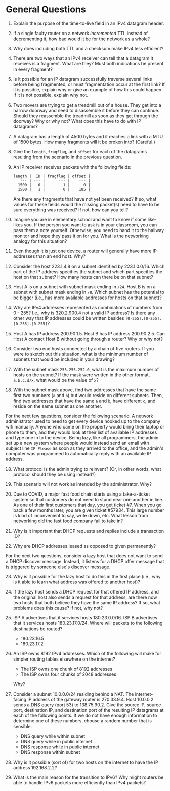 # General Questions

1. Explain the purpose of the time-to-live field in an IPv4 datagram header.

2. If a single faulty router on a network *incremented* TTL instead of
   decrementing it,
   how bad would it be for the network as a whole?

3. Why does including both TTL and a checksum make IPv4 less efficient?

4. There are two ways that an IPv4 receiver can tell that a datagram it
   receives is a fragment.
   What are they?
   Must both indications be present in every fragment?

5. Is it possible for an IP datagram successfully traverse several links
   before being fragmented,
   or must fragmentation occur at the first link?
   If it is possible, explain why or give an example of how this could happen.
   If it is not possible, explain why not.

6. Two movers are trying to get a treadmill out of a house.
   They get into a narrow doorway and need to disassemble it before they can
   continue.
   Should they reassemble the treadmill as soon as they get through the doorway?
   Why or why not?
   What does this have to do with IP datagrams?

7. A datagram has a length of 4500 bytes and it reaches a link with a MTU of
   1500 bytes.
   How many fragments will it be broken into? (Careful.)

8. Give the `length`, `fragflag`, and `offset` for each of the datagrams
   resulting from the scenario in the previous question.

9. An IP receiver receives packets with the following fields:
   ```
   length |  ID | fragflag | offset |
      --- | --- |      --- |    --- |
     1500 |   0 |        1 |      0 |
     1500 |   1 |        0 |    185 |
   ```

   Are there any fragments that have not yet been received?
   If so, what values for these fields would the missing packet(s) need to have to
   be sure everything was received?
   If not, how can you tell?

10. Imagine you are in elementary school and want to know if some like-likes
    you.
    If the person you want to ask is in your classroom,
    you can pass them a note yourself.
    Otherwise, you need to hand it to the hallway monitor and hope they pass it
    on for you.
    What is the networking analogy for this situation?

11. Even though it is just one device,
    a router will generally have more IP addresses than an end host.
    Why?

12. Consider the host 223.1.4.8 on a subnet identified by 223.1.0.0/16.
    Which part of the IP address specifies the subnet and which part specifies the
    host on that subnet?
    How many hosts can there be on that subnet?

13. Host A is on a subnet with subnet mask ending in `/24`.
    Host B is on a subnet with subnet mask ending in `/8`.
    Which subnet has the potential to be bigger
    (i.e., has more available addresses for hosts on that subnet)?

13. Why are IPv4 addresses represented as combinations of numbers from 0 - 255?
    I.e., why is 320.2.900.4 not a valid IP address?
    Is there any other way that IP addresses could be written besides
    `[0-255].[0-255].[0-255].[0-255]`?

14. Host A has IP address 200.90.1.5.
    Host B has IP address 200.90.2.5.
    Can Host A contact Host B without going through a router?
    Why or why not?

15. Consider two end hosts connected by a chain of five routers.
    If you were to sketch out this situation,
    what is the minimum number of subnets that would be included in your drawing?

16. With the subnet mask `255.255.252.0`,
    what is the maximum number of hosts on the subnet?
    If the mask were written in the other format,
    `a.b.c.d/x`,
    what would be the value of `x`?

17. With the subnet mask above,
    find two addresses that have the same first two numbers (`a` and `b`)
    but would reside on different subnets.
    Then, find two addresses that have the same `a` and `b`,
    have different `c`,
    and reside on the same subnet as one another.

For the next few questions,
consider the following scenario.
A network administrator used to need to get every device hooked up to the
company wifi manually.
Anyone who came on the property would bring their laptop or phone to them,
and they would look at their list of available IP addresses and type one in to
the device.
Being lazy,
like all programmers,
the admin set up a new system where people would instead send an email with
subject line `IP Please` as soon as they arrived to the office,
and the admin's computer was programmed to automatically reply with an
available IP address.

18. What protocol is the admin trying to reinvent?
    (Or, in other words, what protocol should they be using instead?)

19. This scenario will not work as intended by the administrator.
    Why?

<!--
20. Can you think of any variations on this idea that will make it work as
intended?
-->

20. Due to COVID,
    a major fast food chain starts using a take-a-ticket system so that customers
    do not need to stand near one another in line.
    As one of their first customers that day, you get ticket #7.
    When you go back a few months later,
    you are given ticket #57934.
    This large number is kind of inconvenient to say, write down, etc.
    What lesson from networking did the fast food company fail to take in?

21. Why is it important that DHCP requests and replies include a transaction ID?

22. Why are DHCP addresses leased as opposed to given permanently?

For the next two questions,
consider a lazy host that does not want to send a DHCP discover message.
Instead, it listens for a DHCP offer message that is triggered by someone
else's discover message.

23. Why is it possible for the lazy host to do this in the first place
    (i.e., why is it able to learn what address was offered to another host)?

24. If the lazy host sends a DHCP request for that offered IP address,
    and the original host also sends a request for that address,
    are there now two hosts that both believe they have the same IP address?
    If so, what problems does this cause?
    If not, why not?

25. ISP A advertises that it services hosts 180.23.0.0/16.
    ISP B advertises that it services hosts 180.23.17.0/24.
    Where will packets to the following destinations be routed?
    * 180.23.16.5
    * 180.23.17.2

26. An ISP owns 8192 IPv4 addresses.
    Which of the following will make for simpler routing tables elsewhere on
    the internet?
    * The ISP owns one chunk of 8192 addresses
    * The ISP owns four chunks of 2048 addresses

    Why?

<!--

Removed these questions for now because they're a little odd.
In both cases,
assigning the addresses as one block is not possible.
But, with longest prefix matching,
you should be able to work things around to an arbitrary degree.
I guess they are fine "it depends" questions,
but I think that as worded they're unnecessarily confusing for a limited
benefit.

27. ISP A owns addresses `234.27.2.0` through `234.27.16.0`.
    It wants to sell some of them to ISP B,
    which serves hosts on the other side of the world.
    Is it possible for ISP B to buy just `234.27.4.0` through `234.27.8.0`?
    Why or why not?

Ans: Not as one block.
Selling 234.27.4.0/22 would get you every address in
* 234.27.4.*
* 234.27.5.*
* 234.27.6.*
* 234.27.7.*
To get 234.27.8.*, you would need to obtain it as 234.27.8.0/24.

28. An ISP has 8192 addresses available.
    A customer of that ISP wants 33 IP addresses.
    Is it possible for the ISP to satisfy that request exactly?
    Why or why not?

Ans: Not as a single block.
Blocks must be powers of two.
However, with longest prefix matching,
there is no reason this should be impossible:
give a block of 32 and a block of 1.
-->

27. Consider a subnet 10.0.0.0/24 residing behind a NAT.
    The internet-facing IP address of the gateway router is 270.33.9.4.
    Host 10.0.0.2 sends a DNS query (port 53) to 138.75.90.2.
    Give the source IP, source port, destination IP, and destination port of the
    resulting IP datagrams at each of the following points.
    If we do not have enough information to determine one of these numbers,
    choose a random number that is sensible.
    * DNS query while within subnet
    * DNS query while in public internet
    * DNS response while in public internet
    * DNS response within subnet

28. Why is it possible (sort of) for two hosts on the internet to have the IP
    address 192.168.2.2?

29. What is the main reason for the transition to IPv6?
    Why might routers be able to handle IPv6 packets more efficiently than IPv4
    packets?
